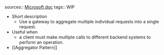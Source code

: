 sources:: [Microsoft doc](https://docs.microsoft.com/en-us/azure/architecture/patterns/gateway-aggregation)
tags:: WIP

- Short description
	- Use a gateway to aggregate multiple individual requests into a single request.
- Useful when
	- a client must make multiple calls to different backend systems to perform an operation.
- [[Aggregator Pattern]]